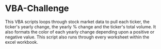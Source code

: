 # VBA-Challenge

This VBA scripts loops through stock market data to pull each ticker, the ticker's yearly change, the yearly % change and the ticker's total volume. 
It also formats the color of each yearly change depending upon a positive or negative value.
This script also runs through every worksheet within the excel workbook.
